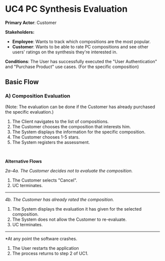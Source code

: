 # UC4 PC Synthesis Evaluation

**Primary Actor**: Customer

**Stakeholders:**
- **Employee**: Wants to track which compositions are the most popular.
- **Customer**: Wants to be able to rate PC compositions and see other users' ratings on the synthesis they're interested in.

**Conditions**: The User has successfully executed the "User Authentication" and "Purchase Product" use cases.
(For the specific composition)


## Basic Flow

### A) Composition Evaluation

(Note: The evaluation can be done if the Customer has already purchased the specific evaluation.)

1. The Client navigates to the list of compositions.
2. The Customer chooses the composition that interests him.
3. The System displays the information for the specific composition.
4. The Customer chooses 1-5 stars.
5. The System registers the assessment.

</br>

**Alternative Flows**

*2a-4a. The Customer decides not to evaluate the composition.*
1. The Customer selects "Cancel".
2. UC terminates.
---

*4b. The Customer has already rated the composition.*
1. The System displays the evaluation it has given for the selected composition.
2. The System does not allow the Customer to re-evaluate.
3. UC terminates.
---

*At any point the software crashes.
1. The User restarts the application
2. The process returns to step 2 of UC1.